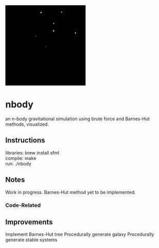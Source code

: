 <!---
![alt-text](media/nbodyanimation.gif)
-->
<img src=media/nbodyanimation.gif alt="alt text" width="250" height="250">


# nbody
an n-body gravitational simulation using brute force and Barnes-Hut methods, visualized.

## Instructions
libraries: brew install sfml  
compile: make  
run: ./nbody  

## Notes
Work in progress. Barnes-Hut method yet to be implemented.

### Code-Related


## Improvements
Implement Barnes-Hut tree
Procedurally generate galaxy
Procedurally generate stable systems